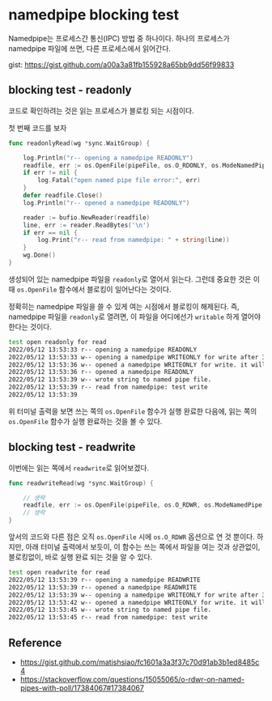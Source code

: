 # namedpipe blocking test

Namedpipe는 프로세스간 통신(IPC) 방법 중 하나이다. 
하나의 프로세스가 namedpipe 파일에 쓰면, 다른 프로세스에서 읽어간다. 

gist: https://gist.github.com/a00a3a81fb155928a65bb9dd56f99833

## blocking test - readonly

코드로 확인하려는 것은 읽는 프로세스가 블로킹 되는 시점이다. 

첫 번째 코드를 보자 

```go
func readonlyRead(wg *sync.WaitGroup) {

	log.Println("r-- opening a namedpipe READONLY")
	readfile, err := os.OpenFile(pipeFile, os.O_RDONLY, os.ModeNamedPipe)
	if err != nil {
		log.Fatal("open named pipe file error:", err)
	}
	defer readfile.Close()
	log.Println("r-- opened a namedpipe READONLY")

	reader := bufio.NewReader(readfile)
	line, err := reader.ReadBytes('\n')
	if err == nil {
		log.Print("r-- read from namedpipe: " + string(line))
	}
	wg.Done()
}
```

생성되어 있는 namedpipe 파일을 `readonly`로 열어서 읽는다. 
그런데 중요한 것은 이때 `os.OpenFile` 함수에서 블로킹이 일어난다는 것이다. 

정확히는 namedpipe 파일을 쓸 수 있게 여는 시점에서 블로킹이 해제된다. 
즉, namedpipe 파일을 `readonly`로 열려면, 이 파일을 어디에선가 `writable` 하게 
열어야 한다는 것이다. 

```bash
test open readonly for read
2022/05/12 13:53:33 r-- opening a namedpipe READONLY
2022/05/12 13:53:33 w-- opening a namedpipe WRITEONLY for write after 3 seconds
2022/05/12 13:53:36 w-- opened a namedpipe WRITEONLY for write. it will write after 3 seconds
2022/05/12 13:53:36 r-- opened a namedpipe READONLY
2022/05/12 13:53:39 w-- wrote string to named pipe file.
2022/05/12 13:53:39 r-- read from namedpipe: test write
2022/05/12 13:53:39 
```

위 터미널 출력을 보면 쓰는 쪽의 `os.OpenFile` 함수가 실행 완료한 다음에, 
읽는 쪽의 `os.OpenFile` 함수가 실행 완료하는 것을 볼 수 있다. 


## blocking test - readwrite

이번에는 읽는 쪽에서 `readwrite`로 읽어보겠다. 

```go
func readwriteRead(wg *sync.WaitGroup) {

	// 생략
	readfile, err := os.OpenFile(pipeFile, os.O_RDWR, os.ModeNamedPipe)
	// 생략
}
```

앞서의 코드와 다른 점은 오직 `os.OpenFile` 시에 `os.O_RDWR` 옵션으로 연 것 뿐이다. 
하지만, 아래 터미널 출력에서 보듯이, 이 함수는 쓰는 쪽에서 파일을 여는 것과 상관없이, 
블로킹없이, 바로 실행 완료 되는 것을 알 수 있다. 

```bash
test open readwrite for read
2022/05/12 13:53:39 r-- opening a namedpipe READWRITE
2022/05/12 13:53:39 r-- opened a namedpipe READWRITE
2022/05/12 13:53:39 w-- opening a namedpipe WRITEONLY for write after 3 seconds
2022/05/12 13:53:42 w-- opened a namedpipe WRITEONLY for write. it will write after 3 seconds
2022/05/12 13:53:45 w-- wrote string to named pipe file.
2022/05/12 13:53:45 r-- read from namedpipe: test write
```

## Reference
- https://gist.github.com/matishsiao/fc1601a3a3f37c70d91ab3b1ed8485c4
- https://stackoverflow.com/questions/15055065/o-rdwr-on-named-pipes-with-poll/17384067#17384067

